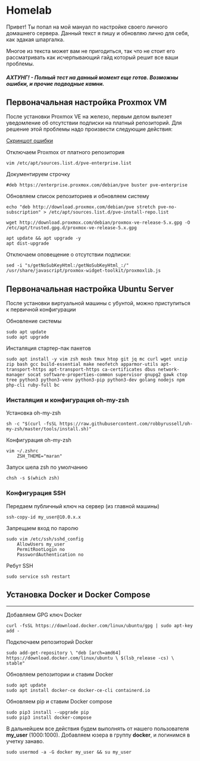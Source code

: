 # Homelab

Привет! Ты попал на мой мануал по настройке своего личного домашнего сервера. Данный текст я пишу и обновляю лично для себя, как эдакая шпаргалка.

Многое из текста может вам не пригодиться, так что не стоит его рассматривать как исчерпывающий гайд который решит все ваши проблемы.

##### АХТУНГ! - Полный тест на данный момент еще готов. Возможны ошибки, и прочие подводные камни.

## Первоначальная настройка Proxmox VM 

После установки Proxmox VE на железо, первым делом вылезет уведомление об отсутствии подписки на платный репозиторий. Для решение этой проблемы надо произвести следующие действия:

[Скриншот ошибки](https://github.com/zhdanovichq/homelab/raw/main/pic/subscription_server.png)

Отключаем Proxmox от платного репозитория

```shell
vim /etc/apt/sources.list.d/pve-enterprise.list
```

Документируем строчку

```
#deb https://enterprise.proxmox.com/debian/pve buster pve-enterprise
```

Обновляем список репозиториев и обновляем систему

```shell
echo "deb http://download.proxmox.com/debian/pve stretch pve-no-subscription" > /etc/apt/sources.list.d/pve-install-repo.list
```

```shell
wget http://download.proxmox.com/debian/proxmox-ve-release-5.x.gpg -O /etc/apt/trusted.gpg.d/proxmox-ve-release-5.x.gpg
```

```shell
apt update && apt upgrade -y
apt dist-upgrade
```

Отключаем оповещение о отсутствии подписки:

```shell
sed -i "s/getNoSubKeyHtml:/getNoSubKeyHtml_:/" /usr/share/javascript/proxmox-widget-toolkit/proxmoxlib.js
```

## Первоначальная настройка Ubuntu Server

После установки виртуальной машины с убунтой, можно приступиться к первичной конфигурации

 Обновление системы

```shell
sudo apt update 
sudo apt upgrade
```

Инсталяция стартер-пак пакетов
```shell
sudo apt install -y vim zsh mosh tmux htop git jq mc curl wget unzip zip bash gcc build-essential make neofetch apparmor-utils apt-transport-https apt-transport-https ca-certificates dbus network-manager socat software-properties-common supervisor gnupg2 gawk ctop tree python3 python3-venv python3-pip python3-dev golang nodejs npm  php-cli ruby-full bc
```



### Инсталяция и конфигурация **oh-my-zsh** 

Установка oh-my-zsh

```
sh -c "$(curl -fsSL https://raw.githubusercontent.com/robbyrussell/oh-my-zsh/master/tools/install.sh)"
```

Конфигурация oh-my-zsh

```
vim ~/.zshrc
    ZSH_THEME="maran"
```

Запуск шела zsh по умолчанию

```shell
chsh -s $(which zsh)
```



### Конфигурация SSH 

Передаем публичный ключ на сервер (из главной машины)

```shell
ssh-copy-id my_user@10.0.x.x
```

Запрещаем вход по паролю

```shell
sudo vim /etc/ssh/sshd_config
    AllowUsers my_user
    PermitRootLogin no
    PasswordAuthentication no
```

Ребут SSH 

```shell
sudo service ssh restart
```

##### 

## Установка Docker и Docker Compose 

------

Добавляем GPG ключ Docker

```shell
curl -fsSL https://download.docker.com/linux/ubuntu/gpg | sudo apt-key add -
```

Подключаем репозиторий Docker

```shell
sudo add-get-repository \ "deb [arch=amd64] https://download.docker.com/linux/ubuntu \ $(lsb_release -cs) \ stable"
```

 Обновляем репозитории и ставим Docker 

```shell
sudo apt update
sudo apt install docker-ce docker-ce-cli containerd.io
```

Обновляем pip и ставим Docker compose

```shell
sudo pip3 install --upgrade pip
sudo pip3 install docker-compose
```

В дальнейшем все действия будем выполнять от нашего пользователя **my_user** (1000:1000). Добавляем юзера в группу **docker**, и логинимся в учетку занаво. 

```shell
sudo usermod -a -G docker my_user && su my_user
```
